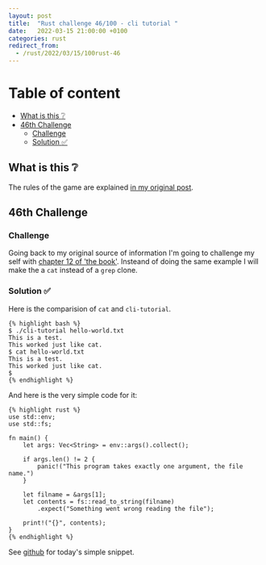 ```yaml
---
layout: post
title:  "Rust challenge 46/100 - cli tutorial "
date:   2022-03-15 21:00:00 +0100
categories: rust
redirect_from:
  - /rust/2022/03/15/100rust-46
---
```



#  Table of content
<!-- MarkdownTOC autolink="true" -->

- [What is this :grey_question:](#what-is-this-grey_question)
- [46th Challenge](#46th-challenge)
	- [Challenge](#challenge)
	- [Solution :white_check_mark:](#solution-white_check_mark)

<!-- /MarkdownTOC -->

## What is this :grey_question: 

The rules of the game are explained [in my original post](https://maebli.github.io/rust/2021/10/18/100rust.html). 

## 46th Challenge
### Challenge

Going back to my original source of information I'm going to challenge my self with [chapter 12 of 'the book'](https://doc.rust-lang.org/book/ch12-00-an-io-project.html).
Insteand of doing the same example I will make the a `cat` instead of a `grep` clone. 

### Solution :white_check_mark:

Here is the comparision of `cat` and `cli-tutorial`.

	{% highlight bash %}
	$ ./cli-tutorial hello-world.txt 
	This is a test.
	This worked just like cat.
	$ cat hello-world.txt 
	This is a test.
	This worked just like cat.
	$ 
	{% endhighlight %}

And here is the very simple code for it:

	{% highlight rust %}
	use std::env;
	use std::fs;

	fn main() {
	    let args: Vec<String> = env::args().collect();

	    if args.len() != 2 {
	        panic!("This program takes exactly one argument, the file name.")
	    }

	    let filname = &args[1];
	    let contents = fs::read_to_string(filname)
	        .expect("Something went wrong reading the file");

	    print!("{}", contents);
	}
	{% endhighlight %}

See [github](https://github.com/maebli/100rustsnippets/tree/master/cli-tutorial) for today's simple snippet. 

